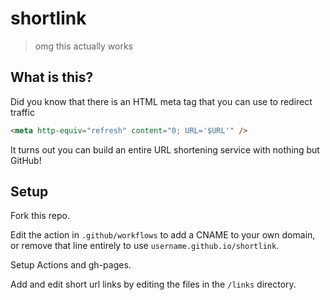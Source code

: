 # shortlink

> omg this actually works

## What is this?

Did you know that there is an HTML meta tag that you can use to redirect traffic

```html
<meta http-equiv="refresh" content="0; URL='$URL'" />
```

It turns out you can build an entire URL shortening service with nothing but GitHub!

## Setup

Fork this repo.

Edit the action in `.github/workflows` to add a CNAME to your own domain, or remove that line
entirely to use `username.github.io/shortlink`.

Setup Actions and gh-pages.

Add and edit short url links by editing the files in the `/links` directory.
